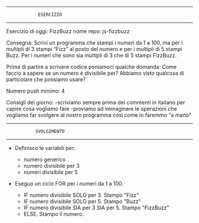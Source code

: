 *****************************************
                ESERCIZIO                
*****************************************

Esercizio di oggi: FizzBuzz
nome repo: js-fizzbuzz

Consegna: 
  Scrivi un programma che stampi i numeri da 1 a 100, ma per i multipli di 3 stampi “Fizz” al posto del numero e per i multipli di 5 stampi Buzz. Per i numeri che sono sia multipli di 3 che di 5 stampi FizzBuzz.

Prima di partire a scrivere codice poniamoci qualche domanda:
Come faccio a sapere se un numero è divisibile per? 
Abbiamo visto qualcosa di particolare che possiamo usare?

Numero push minimo: 4

Consigli del giorno:
-scriviamo sempre prima dei commenti in italiano per capire cosa vogliamo fare
-proviamo ad immaginare le operazioni che vogliamo far svolgere al nostro programma così come lo faremmo "a mano"



*****************************************
               SVOLGIMENTO               
*****************************************

- Definisco le variabili per:
  - numero generico
  - numero divisibile per 3
  - numeri divisibile per 5

- Eseguo un ciclo FOR per i numeri da 1 a 100.
  - IF numero divisibile SOLO per 3. Stampo "Fizz"
  - IF numero divisibile SOLO per 5. Stampo "Buzz"
  - IF numero divisibile SIA per 3 SIA per 5. Stampo "FizzBuzz"
  - ELSE. Stampo il numero.

  <!-- DONE -->